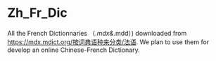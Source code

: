# Zh_Fr_Dic
  All the French Dictionnaries （*.mdx&*.mdd）) downloaded from https://mdx.mdict.org/按词典语种来分类/法语. 
  We plan to use them for develop an online Chinese-French Dictionary.

